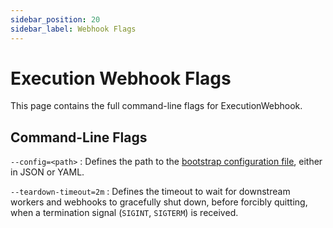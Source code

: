 ```yaml
---
sidebar_position: 20
sidebar_label: Webhook Flags
---
```


# Execution Webhook Flags

This page contains the full command-line flags for ExecutionWebhook.

## Command-Line Flags

<!-- prettier-ignore -->
`--config=<path>`
:   Defines the path to the [bootstrap configuration file](./webhook-config.md), either in JSON or YAML.

<!-- prettier-ignore -->
`--teardown-timeout=2m`
:   Defines the timeout to wait for downstream workers and webhooks to gracefully shut down, before forcibly quitting, when a termination signal (`SIGINT`, `SIGTERM`) is received.
